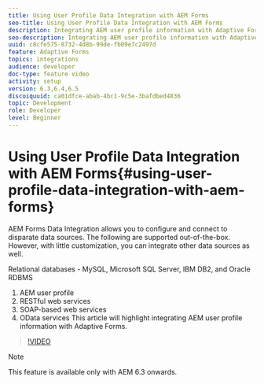 ```yaml
---
title: Using User Profile Data Integration with AEM Forms
seo-title: Using User Profile Data Integration with AEM Forms
description: Integrating AEM user profile information with Adaptive Forms
seo-description: Integrating AEM user profile information with Adaptive Forms
uuid: c8cfe575-8732-4d8b-99de-fb09e7c2497d
feature: Adaptive Forms
topics: integrations
audience: developer
doc-type: feature video
activity: setup
version: 6.3,6.4,6.5
discoiquuid: ca01dfce-abab-4bc1-9c5e-3bafdbed4836
topic: Development
role: Developer
level: Beginner
---
```


# Using User Profile Data Integration with AEM Forms{#using-user-profile-data-integration-with-aem-forms}

AEM Forms Data Integration allows you to configure and connect to disparate data sources. The following are supported out-of-the-box. However, with little customization, you can integrate other data sources as well.

Relational databases - MySQL, Microsoft SQL Server, IBM DB2, and Oracle RDBMS

1. AEM user profile
1. RESTful web services
1. SOAP-based web services
1. OData services
This article will highlight integrating AEM user profile information with Adaptive Forms.

>[!VIDEO](https://video.tv.adobe.com/v/17432/?quality=9&learn=on)

>[!NOTE]
>
>This feature is available only with AEM 6.3 onwards.

